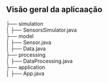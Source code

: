 <h2>Visão geral da aplicaação</h2>
<p>
├── simulation </br>
│   ├── SensorsSimulator.java </br>
├── model </br>
│   ├── Sensor.java </br>
│   ├── Data.java </br>
├── processing </br>
│   ├── DataProcessing.java </br>
├── application </br>
│   ├── App.java </br>
</p>
